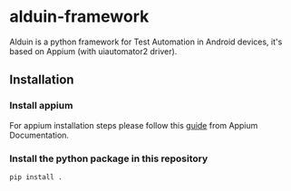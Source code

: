 # alduin-framework
Alduin is a python framework for Test Automation in Android devices, it's based on Appium (with uiautomator2 driver).


## Installation

### Install appium
For appium installation steps please follow this [guide](http://appium.io/docs/en/latest/quickstart/) from Appium Documentation.

### Install the python package in this repository
`pip install .`
